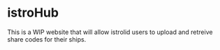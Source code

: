 # istroHub

This is a WIP website that will allow istrolid users to upload and retreive share codes for their ships. 
